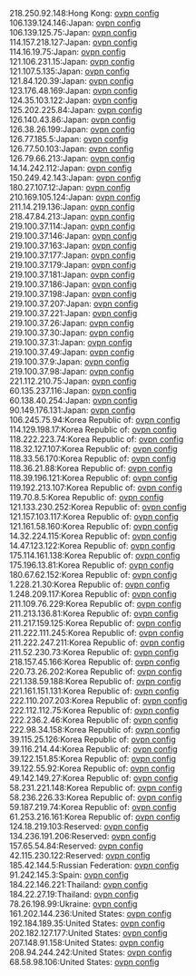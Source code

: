 218.250.92.148:Hong Kong: [ovpn config](vpn/218_250_92_148.ovpn)  
106.139.124.146:Japan: [ovpn config](vpn/106_139_124_146.ovpn)  
106.139.125.75:Japan: [ovpn config](vpn/106_139_125_75.ovpn)  
114.157.218.127:Japan: [ovpn config](vpn/114_157_218_127.ovpn)  
114.16.19.75:Japan: [ovpn config](vpn/114_16_19_75.ovpn)  
121.106.231.15:Japan: [ovpn config](vpn/121_106_231_15.ovpn)  
121.107.5.135:Japan: [ovpn config](vpn/121_107_5_135.ovpn)  
121.84.120.39:Japan: [ovpn config](vpn/121_84_120_39.ovpn)  
123.176.48.169:Japan: [ovpn config](vpn/123_176_48_169.ovpn)  
124.35.103.122:Japan: [ovpn config](vpn/124_35_103_122.ovpn)  
125.202.225.84:Japan: [ovpn config](vpn/125_202_225_84.ovpn)  
126.140.43.86:Japan: [ovpn config](vpn/126_140_43_86.ovpn)  
126.38.26.199:Japan: [ovpn config](vpn/126_38_26_199.ovpn)  
126.77.185.5:Japan: [ovpn config](vpn/126_77_185_5.ovpn)  
126.77.50.103:Japan: [ovpn config](vpn/126_77_50_103.ovpn)  
126.79.66.213:Japan: [ovpn config](vpn/126_79_66_213.ovpn)  
14.14.242.112:Japan: [ovpn config](vpn/14_14_242_112.ovpn)  
150.249.42.143:Japan: [ovpn config](vpn/150_249_42_143.ovpn)  
180.27.107.12:Japan: [ovpn config](vpn/180_27_107_12.ovpn)  
210.169.105.124:Japan: [ovpn config](vpn/210_169_105_124.ovpn)  
211.14.219.136:Japan: [ovpn config](vpn/211_14_219_136.ovpn)  
218.47.84.213:Japan: [ovpn config](vpn/218_47_84_213.ovpn)  
219.100.37.114:Japan: [ovpn config](vpn/219_100_37_114.ovpn)  
219.100.37.146:Japan: [ovpn config](vpn/219_100_37_146.ovpn)  
219.100.37.163:Japan: [ovpn config](vpn/219_100_37_163.ovpn)  
219.100.37.177:Japan: [ovpn config](vpn/219_100_37_177.ovpn)  
219.100.37.179:Japan: [ovpn config](vpn/219_100_37_179.ovpn)  
219.100.37.181:Japan: [ovpn config](vpn/219_100_37_181.ovpn)  
219.100.37.186:Japan: [ovpn config](vpn/219_100_37_186.ovpn)  
219.100.37.198:Japan: [ovpn config](vpn/219_100_37_198.ovpn)  
219.100.37.207:Japan: [ovpn config](vpn/219_100_37_207.ovpn)  
219.100.37.221:Japan: [ovpn config](vpn/219_100_37_221.ovpn)  
219.100.37.26:Japan: [ovpn config](vpn/219_100_37_26.ovpn)  
219.100.37.30:Japan: [ovpn config](vpn/219_100_37_30.ovpn)  
219.100.37.31:Japan: [ovpn config](vpn/219_100_37_31.ovpn)  
219.100.37.49:Japan: [ovpn config](vpn/219_100_37_49.ovpn)  
219.100.37.9:Japan: [ovpn config](vpn/219_100_37_9.ovpn)  
219.100.37.98:Japan: [ovpn config](vpn/219_100_37_98.ovpn)  
221.112.210.75:Japan: [ovpn config](vpn/221_112_210_75.ovpn)  
60.135.237.116:Japan: [ovpn config](vpn/60_135_237_116.ovpn)  
60.138.40.254:Japan: [ovpn config](vpn/60_138_40_254.ovpn)  
90.149.176.131:Japan: [ovpn config](vpn/90_149_176_131.ovpn)  
106.245.75.94:Korea Republic of: [ovpn config](vpn/106_245_75_94.ovpn)  
114.129.198.17:Korea Republic of: [ovpn config](vpn/114_129_198_17.ovpn)  
118.222.223.74:Korea Republic of: [ovpn config](vpn/118_222_223_74.ovpn)  
118.32.127.107:Korea Republic of: [ovpn config](vpn/118_32_127_107.ovpn)  
118.33.56.170:Korea Republic of: [ovpn config](vpn/118_33_56_170.ovpn)  
118.36.21.88:Korea Republic of: [ovpn config](vpn/118_36_21_88.ovpn)  
118.39.196.121:Korea Republic of: [ovpn config](vpn/118_39_196_121.ovpn)  
119.192.213.107:Korea Republic of: [ovpn config](vpn/119_192_213_107.ovpn)  
119.70.8.5:Korea Republic of: [ovpn config](vpn/119_70_8_5.ovpn)  
121.133.230.252:Korea Republic of: [ovpn config](vpn/121_133_230_252.ovpn)  
121.157.103.117:Korea Republic of: [ovpn config](vpn/121_157_103_117.ovpn)  
121.161.58.160:Korea Republic of: [ovpn config](vpn/121_161_58_160.ovpn)  
14.32.224.115:Korea Republic of: [ovpn config](vpn/14_32_224_115.ovpn)  
14.47.123.122:Korea Republic of: [ovpn config](vpn/14_47_123_122.ovpn)  
175.114.161.138:Korea Republic of: [ovpn config](vpn/175_114_161_138.ovpn)  
175.196.13.81:Korea Republic of: [ovpn config](vpn/175_196_13_81.ovpn)  
180.67.62.152:Korea Republic of: [ovpn config](vpn/180_67_62_152.ovpn)  
1.228.21.30:Korea Republic of: [ovpn config](vpn/1_228_21_30.ovpn)  
1.248.209.117:Korea Republic of: [ovpn config](vpn/1_248_209_117.ovpn)  
211.109.76.229:Korea Republic of: [ovpn config](vpn/211_109_76_229.ovpn)  
211.213.136.81:Korea Republic of: [ovpn config](vpn/211_213_136_81.ovpn)  
211.217.159.125:Korea Republic of: [ovpn config](vpn/211_217_159_125.ovpn)  
211.222.111.245:Korea Republic of: [ovpn config](vpn/211_222_111_245.ovpn)  
211.222.247.211:Korea Republic of: [ovpn config](vpn/211_222_247_211.ovpn)  
211.52.230.73:Korea Republic of: [ovpn config](vpn/211_52_230_73.ovpn)  
218.157.45.166:Korea Republic of: [ovpn config](vpn/218_157_45_166.ovpn)  
220.73.26.202:Korea Republic of: [ovpn config](vpn/220_73_26_202.ovpn)  
221.138.59.188:Korea Republic of: [ovpn config](vpn/221_138_59_188.ovpn)  
221.161.151.131:Korea Republic of: [ovpn config](vpn/221_161_151_131.ovpn)  
222.110.207.203:Korea Republic of: [ovpn config](vpn/222_110_207_203.ovpn)  
222.112.112.75:Korea Republic of: [ovpn config](vpn/222_112_112_75.ovpn)  
222.236.2.46:Korea Republic of: [ovpn config](vpn/222_236_2_46.ovpn)  
222.98.34.158:Korea Republic of: [ovpn config](vpn/222_98_34_158.ovpn)  
39.115.25.126:Korea Republic of: [ovpn config](vpn/39_115_25_126.ovpn)  
39.116.214.44:Korea Republic of: [ovpn config](vpn/39_116_214_44.ovpn)  
39.122.151.85:Korea Republic of: [ovpn config](vpn/39_122_151_85.ovpn)  
39.122.55.92:Korea Republic of: [ovpn config](vpn/39_122_55_92.ovpn)  
49.142.149.27:Korea Republic of: [ovpn config](vpn/49_142_149_27.ovpn)  
58.231.221.148:Korea Republic of: [ovpn config](vpn/58_231_221_148.ovpn)  
58.236.226.33:Korea Republic of: [ovpn config](vpn/58_236_226_33.ovpn)  
59.187.219.74:Korea Republic of: [ovpn config](vpn/59_187_219_74.ovpn)  
61.253.216.161:Korea Republic of: [ovpn config](vpn/61_253_216_161.ovpn)  
124.18.219.103:Reserved: [ovpn config](vpn/124_18_219_103.ovpn)  
134.236.191.206:Reserved: [ovpn config](vpn/134_236_191_206.ovpn)  
157.65.54.84:Reserved: [ovpn config](vpn/157_65_54_84.ovpn)  
42.115.230.122:Reserved: [ovpn config](vpn/42_115_230_122.ovpn)  
185.42.144.5:Russian Federation: [ovpn config](vpn/185_42_144_5.ovpn)  
91.242.145.3:Spain: [ovpn config](vpn/91_242_145_3.ovpn)  
184.22.146.221:Thailand: [ovpn config](vpn/184_22_146_221.ovpn)  
184.22.27.19:Thailand: [ovpn config](vpn/184_22_27_19.ovpn)  
78.26.198.99:Ukraine: [ovpn config](vpn/78_26_198_99.ovpn)  
161.202.144.236:United States: [ovpn config](vpn/161_202_144_236.ovpn)  
192.184.189.35:United States: [ovpn config](vpn/192_184_189_35.ovpn)  
202.182.127.177:United States: [ovpn config](vpn/202_182_127_177.ovpn)  
207.148.91.158:United States: [ovpn config](vpn/207_148_91_158.ovpn)  
208.94.244.242:United States: [ovpn config](vpn/208_94_244_242.ovpn)  
68.58.98.106:United States: [ovpn config](vpn/68_58_98_106.ovpn)  
